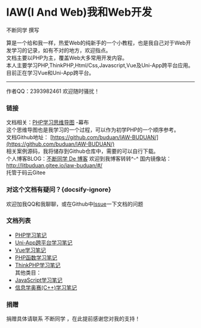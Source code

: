 # IAW(I And Web)我和Web开发
不断同学 撰写

算是一个给和我一样，热爱Web的纯新手的一个小教程，也是我自己对于Web开发学习的记录，如有不对的地方，欢迎指点。  
文档主要以PHP为主，覆盖Web大多常用开发内容。  
本人主要学习PHP,ThinkPHP,Html/Css,Javascript,Vue及Uni-App跨平台应用。
目前正在学习Vue和Uni-App跨平台。

--------

作者QQ：2393982461 欢迎随时骚扰！  

### 链接
文档相关：[PHP学习思维导图](https://mubu.com/doc/6sgyZcZnLg) -幕布  
这个思维导图也是我学习的一个过程，可以作为初学PHP的一个顺序参考。  
文档Github地址：  [https://github.com/buduan/IAW-BUDUAN/](https://github.com/buduan/IAW-BUDUAN/)  
相关案例源码，我将储存到Github仓库中，需要的可以自行下载。  
个人博客BLOG：[不断同学 De 博客](https://461blog.cn) 
欢迎到我博客转转^-^
国内镜像站：http://litbuduan.gitee.io/iaw-buduan/#/  
托管于码云Gitee

### 对这个文档有疑问？{docsify-ignore}
欢迎加我QQ和我聊聊，或在Github中[Issue](https://github.com/buduan/IAW-BUDUAN/issues)一下文档的问题  

### 文档列表
* [PHP学习笔记](http://php.docs.461blog.cn/#/php)  
* [Uni-App跨平台学习笔记](http://php.docs.461blog.cn/#/uniapp)  
* [Vue学习笔记](http://php.docs.461blog.cn/#/vue)  
* [PHP函数学习笔记](http://php.docs.461blog.cn/#/function)  
* [ThinkPHP学习笔记](http://php.docs.461blog.cn/#/tp6)  
其他类目：
* [JavaScript学习笔记](http://php.docs.461blog.cn/#/js)  
* [信息学奥赛(C++)学习笔记](http://php.docs.461blog.cn/#/noi)  

### 捐赠
捐赠具体请联系 不断同学 ，在此提前感谢您对我的支持！

